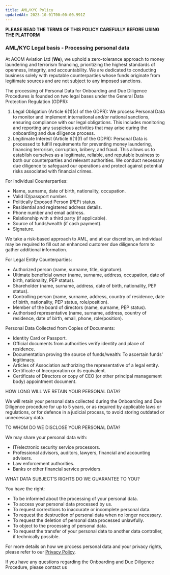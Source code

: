 ```yaml
---
title: AML/KYC Policy
updatedAt: 2023-10-01T00:00:00.991Z
---
```


**PLEASE READ THE TERMS OF THIS POLICY CAREFULLY BEFORE USING THE PLATFORM**

### AML/KYC Legal basis - Processing personal data

At ACOM Aviation Ltd (**We**), we uphold a zero-tolerance approach to money laundering and terrorism financing, prioritizing the highest standards of openness, integrity, and accountability. We are dedicated to conducting business solely with reputable counterparties whose funds originate from legitimate sources and are not subject to any imposed sanctions.

The processing of Personal Data for Onboarding and Due Diligence Procedures is founded on two legal bases under the General Data Protection Regulation (GDPR):

1. Legal Obligation (Article 6(1)(c) of the GDPR): We process Personal Data to monitor and implement international and/or national sanctions, ensuring compliance with our legal obligations. This includes monitoring and reporting any suspicious activities that may arise during the onboarding and due diligence process.
2. Legitimate Interest (Article 6(1)(f) of the GDPR): Personal Data is processed to fulfill requirements for preventing money laundering, financing terrorism, corruption, bribery, and fraud. This allows us to establish ourselves as a legitimate, reliable, and reputable business to both our counterparties and relevant authorities. We conduct necessary due diligence to safeguard our operations and protect against potential risks associated with financial crimes.

For Individual Counterparties:

- Name, surname, date of birth, nationality, occupation.
- Valid ID/passport number.
- Politically Exposed Person (PEP) status.
- Residential and registered address details.
- Phone number and email address.
- Relationship with a third party (if applicable).
- Source of funds/wealth (if cash payment).
- Signature.

We take a risk-based approach to AML, and at our discretion, an individual may be required to fill out an enhanced customer due diligence form to gather additional information.

For Legal Entity Counterparties:

- Authorized person (name, surname, title, signature).
- Ultimate beneficial owner (name, surname, address, occupation, date of birth, nationality, PEP status).
- Shareholder (name, surname, address, date of birth, nationality, PEP status).
- Controlling person (name, surname, address, country of residence, date of birth, nationality, PEP status, role/position).
- Member of the board of directors (name, surname, PEP status).
- Authorised representative (name, surname, address, country of residence, date of birth, email, phone, role/position).

Personal Data Collected from Copies of Documents:

- Identity Card or Passport.
- Official documents from authorities verify identity and place of residence.
- Documentation proving the source of funds/wealth: To ascertain funds' legitimacy.
- Articles of Association authorizing the representative of a legal entity.
- Certificate of Incorporation or its equivalent.
- Certificate of Directors or copy of CEO (or other principal management body) appointment document.

HOW LONG WILL WE RETAIN YOUR PERSONAL DATA?

We will retain your personal data collected during the Onboarding and Due Diligence procedure for up to 5 years, or as required by applicable laws or regulations, or for defence in a judicial process, to avoid storing outdated or unnecessary data.

TO WHOM DO WE DISCLOSE YOUR PERSONAL DATA?

We may share your personal data with:

- IT/electronic security service processors.
- Professional advisors, auditors, lawyers, financial and accounting advisers.
- Law enforcement authorities.
- Banks or other financial service providers.

WHAT DATA SUBJECT’S RIGHTS DO WE GUARANTEE TO YOU?

You have the right:

- To be informed about the processing of your personal data.
- To access your personal data processed by us.
- To request corrections to inaccurate or incomplete personal data.
- To request the destruction of personal data when no longer necessary.
- To request the deletion of personal data processed unlawfully.
- To object to the processing of personal data.
- To request the transfer of your personal data to another data controller, if technically possible.

For more details on how we process personal data and your privacy rights, please refer to our [Privacy Policy](https://aero.bid/legal/privacy).

If you have any questions regarding the Onboarding and Due Diligence Procedure, please contact us

